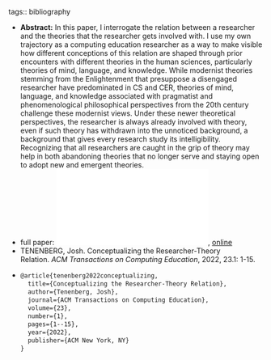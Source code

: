 tags:: bibliography

- **Abstract:** In this paper, I interrogate the relation between a researcher and the theories that the researcher gets involved with. I use my own trajectory as a computing education researcher as a way to make visible how different conceptions of this relation are shaped through prior encounters with different theories in the human sciences, particularly theories of mind, language, and knowledge. While modernist theories stemming from the Enlightenment that presuppose a disengaged researcher have predominated in CS and CER, theories of mind, language, and knowledge associated with pragmatist and phenomenological philosophical perspectives from the 20th century challenge these modernist views. Under these newer theoretical perspectives, the researcher is always already involved with theory, even if such theory has withdrawn into the unnoticed background, a background that gives every research study its intelligibility. Recognizing that all researchers are caught in the grip of theory may help in both abandoning theories that no longer serve and staying open to adopt new and emergent theories.
- full paper: ![local copy](../assets/researcher-theory-relation_1677354714816_0.pdf), [online](https://dl.acm.org/doi/pdf/10.1145/3570730)
- TENENBERG, Josh. Conceptualizing the Researcher-Theory Relation. *ACM Transactions on Computing Education*, 2022, 23.1: 1-15.
- ```
  @article{tenenberg2022conceptualizing,
    title={Conceptualizing the Researcher-Theory Relation},
    author={Tenenberg, Josh},
    journal={ACM Transactions on Computing Education},
    volume={23},
    number={1},
    pages={1--15},
    year={2022},
    publisher={ACM New York, NY}
  }
  ```